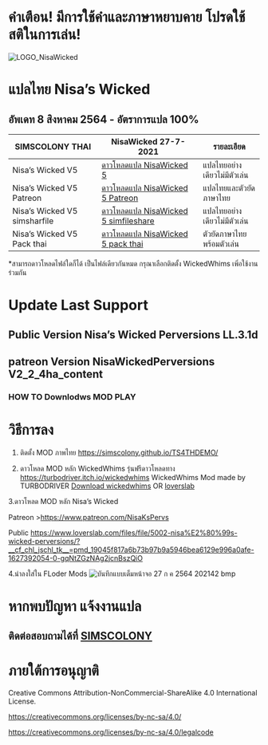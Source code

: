 
# คำเตือน! มีการใช้คำและภาษาหยาบคาย โปรดใช้สติในการเล่น! 
![LOGO_NisaWicked](https://user-images.githubusercontent.com/13219372/127160345-5d459706-60a2-4d54-af88-2f1d6d224750.jpg)
# แปลไทย Nisa’s Wicked 
## อัพเดท 8 สิงหาคม 2564 - อัตราการแปล 100%

| SIMSCOLONY THAI| NisaWicked 27-7-2021|รายละเอียด|
| ------------- | ------------- |------------- |
| Nisa’s Wicked V5| [ดาวโหลดแปล NisaWicked 5](https://github.com/simscolony/NisaWickedPerversions-_Traditional_THAI/raw/main/%5BSIMSCOLONY%5DNisaWickedPerversionsv_TH_V5_%5B7-9-2021%5D.package) |แปลไทยอย่างเดียวไม่มีตัวเล่น|
| Nisa’s Wicked V5 Patreon| [ดาวโหลดแปล NisaWicked 5 Patreon](https://www.patreon.com/posts/55858098) |แปลไทยและตัวยัดภาษาไทย|
| Nisa’s Wicked V5 simsharfile| [ดาวโหลดแปล NisaWicked 5 simfileshare](http://www.simfileshare.net/download/2724739/) |แปลไทยอย่างเดียวไม่มีตัวเล่น|
| Nisa’s Wicked V5 Pack thai | [ดาวโหลดแปล NisaWicked 5 pack thai](http://www.simfileshare.net/download/2724740/) |ตัวยัดภาษาไทยพร้อมตัวเล่น|

*สามารถดาวโหลดไฟล์ใดก็ได้ เป็นไฟล์เดียวกันหมด
กรุณาเลือกติดตั้ง WickedWhims เพิ่อใช้งานร่วมกัน

# Update Last Support 
## Public Version Nisa’s Wicked Perversions LL.3.1d
##  patreon Version NisaWickedPerversions  V2_2_4ha_content

### HOW TO Downlodws MOD PLAY 

# วิธีการลง
1. ติดตั้ง MOD ภาพไทย
https://simscolony.github.io/TS4THDEMO/

2. ดาวโหลด MOD หลัก WickedWhims  รุ่นฟรีดาวโหลดทาง
https://turbodriver.itch.io/wickedwhims
WickedWhims Mod made by TURBODRIVER   [Download wickedwhims](https://wickedwhimsmod.com/download/) OR
[loverslab](https://www.loverslab.com/files/file/5755-sims-4-thai-translation-for-wickedwhims-435140c-16-april-2019/)

3.ดาวโหลด MOD หลัก Nisa’s Wicked 

Patreon >https://www.patreon.com/NisaKsPervs 

Public https://www.loverslab.com/files/file/5002-nisa%E2%80%99s-wicked-perversions/?__cf_chl_jschl_tk__=pmd_19045f817a6b73b97b9a5946bea6129e996a0afe-1627392054-0-gqNtZGzNAg2jcnBszQiO

4.นำลงใส่ใน FLoder Mods
![บันทึกแบบเต็มหน้าจอ 27 ก ค  2564 202142 bmp](https://user-images.githubusercontent.com/13219372/127160921-8d2da4d9-af46-437a-97a5-816cc1d9ca05.jpg)



# หากพบปัญหา แจ้งงานแปล
## ติดต่อสอบถามได้ที่ [SIMSCOLONY](https://www.facebook.com/SimsColony/)

# ภายใต้การอนุญาติ 

Creative Commons Attribution-NonCommercial-ShareAlike 4.0 International License.

https://creativecommons.org/licenses/by-nc-sa/4.0/

https://creativecommons.org/licenses/by-nc-sa/4.0/legalcode

